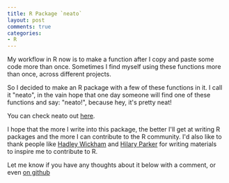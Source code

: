 ```yaml
---
title: R Package `neato`
layout: post
comments: true
categories:
- R
---
```


My workflow in R now is to make a function after I copy and paste some code more than once. Sometimes I find myself using these functions more than once, across different projects.

So I decided to make an R package with a few of these functions in it. I call it "neato", in the vain hope that one day someone will find one of these functions and say: "neato!", because hey, it's pretty neat!

You can check neato out [here](https://github.com/njtierney/neato).

I hope that the more I write into this package, the better I'll get at writing R packages and the more I can contribute to the R community. I'd also like to thank people like [Hadley Wickham](http://r-pkgs.had.co.nz/) and [Hilary Parker](http://hilaryparker.com/2014/04/29/writing-an-r-package-from-scratch/) for writing materials to inspire me to contribute to R.

Let me know if you have any thoughts about it below with a comment, or even [on github](https://github.com/njtierney/neato)